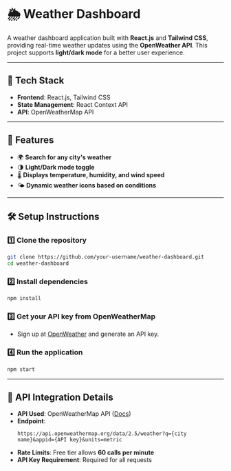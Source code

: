 # 🌦️ Weather Dashboard

A weather dashboard application built with **React.js** and **Tailwind CSS**, providing real-time weather updates using the **OpenWeather API**. This project supports **light/dark mode** for a better user experience.

---

## 🚀 Tech Stack
- **Frontend**: React.js, Tailwind CSS
- **State Management**: React Context API
- **API**: OpenWeatherMap API

---

## 📌 Features
- 🌍 **Search for any city's weather**
- 🌗 **Light/Dark mode toggle**
- 🌡️ **Displays temperature, humidity, and wind speed**
- 🌤️ **Dynamic weather icons based on conditions**

---

## 🛠️ Setup Instructions

### 1️⃣ Clone the repository
```bash
git clone https://github.com/your-username/weather-dashboard.git
cd weather-dashboard
```

### 2️⃣ Install dependencies
```bash
npm install
```

### 3️⃣ Get your API key from OpenWeatherMap
- Sign up at [OpenWeather](https://openweathermap.org/api) and generate an API key.

### 4️⃣ Run the application
```bash
npm start
```

---

## 🔗 API Integration Details
- **API Used**: OpenWeatherMap API ([Docs](https://openweathermap.org/api))
- **Endpoint**:
  ```plaintext
  https://api.openweathermap.org/data/2.5/weather?q={city name}&appid={API key}&units=metric
  ```
- **Rate Limits**: Free tier allows **60 calls per minute**
- **API Key Requirement**: Required for all requests



